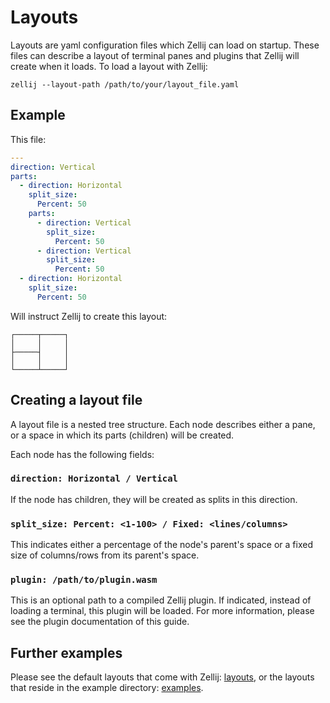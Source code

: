 # Layouts
Layouts are yaml configuration files which Zellij can load on startup. These files can describe a layout of terminal panes and plugins that Zellij will create when it loads.
To load a layout with Zellij:

```
zellij --layout-path /path/to/your/layout_file.yaml
```

## Example
This file:
```yaml
---
direction: Vertical
parts:
  - direction: Horizontal
    split_size:
      Percent: 50
    parts:
      - direction: Vertical
        split_size:
          Percent: 50
      - direction: Vertical
        split_size:
          Percent: 50
  - direction: Horizontal
    split_size:
      Percent: 50
```

Will instruct Zellij to create this layout:
```
┌─────┬─────┐
│     │     │
├─────┤     │
│     │     │
└─────┴─────┘
```

## Creating a layout file
A layout file is a nested tree structure. Each node describes either a pane, or a space in which its parts (children) will be created.

Each node has the following fields:

### `direction: Horizontal / Vertical`
If the node has children, they will be created as splits in this direction.

### `split_size: Percent: <1-100> / Fixed: <lines/columns>`
This indicates either a percentage of the node's parent's space or a fixed size of columns/rows from its parent's space.

### `plugin: /path/to/plugin.wasm`
This is an optional path to a compiled Zellij plugin. If indicated, instead of loading a terminal, this plugin will be loaded. For more information, please see the plugin documentation of this guide.

## Further examples
Please see the default layouts that come with Zellij: [layouts](https://github.com/zellij-org/zellij/tree/main/zellij-utils/assets/layouts), or the layouts that reside in the example directory: [examples](https://github.com/zellij-org/zellij/tree/main/example).

